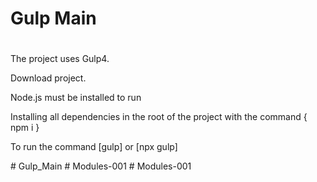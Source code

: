 # Gulp Main
# 

<p>The project uses Gulp4.</p>
<p>Download project.</p>
<p>Node.js must be installed to run</p>
<p>Installing all dependencies in the root of the project with the command { npm i }</p>
<p>To run the command [gulp] or [npx gulp]</p>
# Gulp_Main
# Modules-001
# Modules-001
